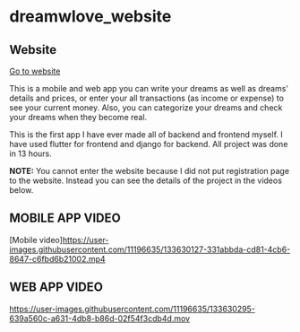 # dreamwlove_website

## Website
[Go to website](https://tahaenes.com/dreamwlove_website/#/)

This is a mobile and web app you can write your dreams as well as dreams' details and prices, or enter your all transactions (as income or expense) to see your current money. Also, you can categorize your dreams and check your dreams when they become real.

This is the first app I have ever made all of backend and frontend myself. I have used flutter for frontend and django for backend. All project was done in 13 hours.

__NOTE:__ You cannot enter the website because I did not put registration page to the website. Instead you can see the details of the project in the videos below.


## MOBILE APP VIDEO
[Mobile video]https://user-images.githubusercontent.com/11196635/133630127-331abbda-cd81-4cb6-8647-c6fbd6b21002.mp4

## WEB APP VIDEO
https://user-images.githubusercontent.com/11196635/133630295-639a560c-a631-4db8-b86d-02f54f3cdb4d.mov

